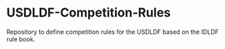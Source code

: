 # USDLDF-Competition-Rules
Repository to define competition rules for the USDLDF based on the IDLDF rule book.
